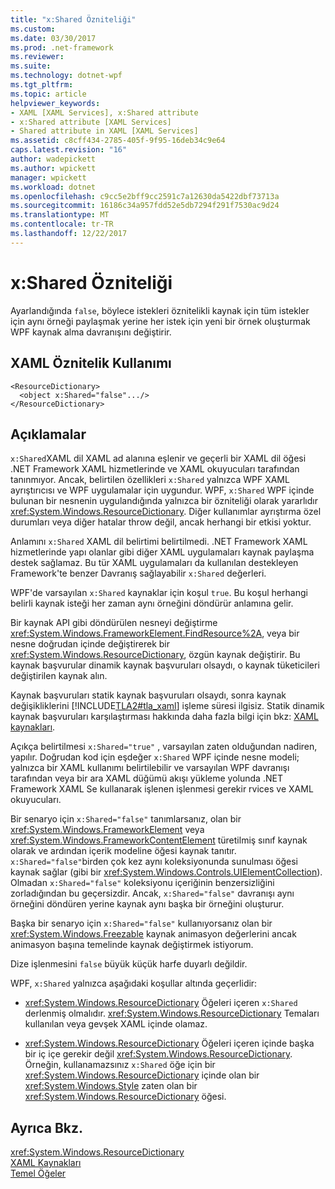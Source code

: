 ```yaml
---
title: "x:Shared Özniteliği"
ms.custom: 
ms.date: 03/30/2017
ms.prod: .net-framework
ms.reviewer: 
ms.suite: 
ms.technology: dotnet-wpf
ms.tgt_pltfrm: 
ms.topic: article
helpviewer_keywords:
- XAML [XAML Services], x:Shared attribute
- x:Shared attribute [XAML Services]
- Shared attribute in XAML [XAML Services]
ms.assetid: c8cff434-2785-405f-9f95-16deb34c9e64
caps.latest.revision: "16"
author: wadepickett
ms.author: wpickett
manager: wpickett
ms.workload: dotnet
ms.openlocfilehash: c9cc5e2bff9cc2591c7a12630da5422dbf73713a
ms.sourcegitcommit: 16186c34a957fdd52e5db7294f291f7530ac9d24
ms.translationtype: MT
ms.contentlocale: tr-TR
ms.lasthandoff: 12/22/2017
---
```

# <a name="xshared-attribute"></a>x:Shared Özniteliği
Ayarlandığında `false`, böylece istekleri öznitelikli kaynak için tüm istekler için aynı örneği paylaşmak yerine her istek için yeni bir örnek oluşturmak WPF kaynak alma davranışını değiştirir.  
  
## <a name="xaml-attribute-usage"></a>XAML Öznitelik Kullanımı  
  
```xaml  
<ResourceDictionary>  
  <object x:Shared="false".../>  
</ResourceDictionary>  
```  
  
## <a name="remarks"></a>Açıklamalar  
 `x:Shared`XAML dil XAML ad alanına eşlenir ve geçerli bir XAML dil öğesi .NET Framework XAML hizmetlerinde ve XAML okuyucuları tarafından tanınmıyor. Ancak, belirtilen özellikleri `x:Shared` yalnızca WPF XAML ayrıştırıcısı ve WPF uygulamalar için uygundur. WPF, `x:Shared` WPF içinde bulunan bir nesnenin uygulandığında yalnızca bir özniteliği olarak yararlıdır <xref:System.Windows.ResourceDictionary>. Diğer kullanımlar ayrıştırma özel durumları veya diğer hatalar throw değil, ancak herhangi bir etkisi yoktur.  
  
 Anlamını `x:Shared` XAML dil belirtimi belirtilmedi. .NET Framework XAML hizmetlerinde yapı olanlar gibi diğer XAML uygulamaları kaynak paylaşma destek sağlamaz. Bu tür XAML uygulamaları da kullanılan destekleyen Framework'te benzer Davranış sağlayabilir `x:Shared` değerleri.  
  
 WPF'de varsayılan `x:Shared` kaynaklar için koşul `true`. Bu koşul herhangi belirli kaynak isteği her zaman aynı örneğini döndürür anlamına gelir.  
  
 Bir kaynak API gibi döndürülen nesneyi değiştirme <xref:System.Windows.FrameworkElement.FindResource%2A>, veya bir nesne doğrudan içinde değiştirerek bir <xref:System.Windows.ResourceDictionary>, özgün kaynak değiştirir. Bu kaynak başvurular dinamik kaynak başvuruları olsaydı, o kaynak tüketicileri değiştirilen kaynak alın.  
  
 Kaynak başvuruları statik kaynak başvuruları olsaydı, sonra kaynak değişikliklerini [!INCLUDE[TLA2#tla_xaml](../../../includes/tla2sharptla-xaml-md.md)] işleme süresi ilgisiz. Statik dinamik kaynak başvuruları karşılaştırması hakkında daha fazla bilgi için bkz: [XAML kaynakları](../../../docs/framework/wpf/advanced/xaml-resources.md).  
  
 Açıkça belirtilmesi `x:Shared="true"` , varsayılan zaten olduğundan nadiren, yapılır. Doğrudan kod için eşdeğer `x:Shared` WPF içinde nesne modeli; yalnızca bir XAML kullanımı belirtilebilir ve varsayılan WPF davranışı tarafından veya bir ara XAML düğümü akışı yükleme yolunda .NET Framework XAML Se kullanarak işlenen işlenmesi gerekir rvices ve XAML okuyucuları.  
  
 Bir senaryo için `x:Shared="false"` tanımlarsanız, olan bir <xref:System.Windows.FrameworkElement> veya <xref:System.Windows.FrameworkContentElement> türetilmiş sınıf kaynak olarak ve ardından içerik modeline öğesi kaynak tanıtır. `x:Shared="false"`birden çok kez aynı koleksiyonunda sunulması öğesi kaynak sağlar (gibi bir <xref:System.Windows.Controls.UIElementCollection>). Olmadan `x:Shared="false"` koleksiyonu içeriğinin benzersizliğini zorladığından bu geçersizdir. Ancak, `x:Shared="false"` davranışı aynı örneğini döndüren yerine kaynak aynı başka bir örneğini oluşturur.  
  
 Başka bir senaryo için `x:Shared="false"` kullanıyorsanız olan bir <xref:System.Windows.Freezable> kaynak animasyon değerlerini ancak animasyon başına temelinde kaynak değiştirmek istiyorum.  
  
 Dize işlenmesini `false` büyük küçük harfe duyarlı değildir.  
  
 WPF, `x:Shared` yalnızca aşağıdaki koşullar altında geçerlidir:  
  
-   <xref:System.Windows.ResourceDictionary> Öğeleri içeren `x:Shared` derlenmiş olmalıdır. <xref:System.Windows.ResourceDictionary> Temaları kullanılan veya gevşek XAML içinde olamaz.  
  
-   <xref:System.Windows.ResourceDictionary> Öğeleri içeren içinde başka bir iç içe gerekir değil <xref:System.Windows.ResourceDictionary>. Örneğin, kullanamazsınız `x:Shared` öğe için bir <xref:System.Windows.ResourceDictionary> içinde olan bir <xref:System.Windows.Style> zaten olan bir <xref:System.Windows.ResourceDictionary> öğesi.  
  
## <a name="see-also"></a>Ayrıca Bkz.  
 <xref:System.Windows.ResourceDictionary>  
 [XAML Kaynakları](../../../docs/framework/wpf/advanced/xaml-resources.md)  
 [Temel Öğeler](../../../docs/framework/wpf/advanced/base-elements.md)
